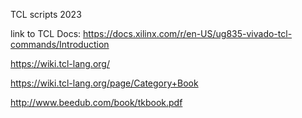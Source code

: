 
TCL scripts 2023

link to TCL Docs: https://docs.xilinx.com/r/en-US/ug835-vivado-tcl-commands/Introduction

https://wiki.tcl-lang.org/

https://wiki.tcl-lang.org/page/Category+Book

http://www.beedub.com/book/tkbook.pdf

